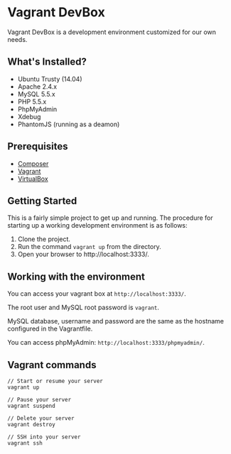 # Vagrant DevBox

Vagrant DevBox is a development environment customized for our own needs.

## What's Installed?

- Ubuntu Trusty (14.04)
- Apache 2.4.x
- MySQL 5.5.x
- PHP 5.5.x
- PhpMyAdmin
- Xdebug
- PhantomJS (running as a deamon)

## Prerequisites

- [Composer](http://getcomposer.org/)
- [Vagrant](http://vagrantup.com/v1/docs/getting-started/index.html)
- [VirtualBox](https://www.virtualbox.org/)

## Getting Started

This is a fairly simple project to get up and running. The procedure for starting up a working development environment is as follows:

1. Clone the project.
2. Run the command ``vagrant up`` from the directory.
3. Open your browser to http://localhost:3333/.

## Working with the environment

You can access your vagrant box at ``http://localhost:3333/``.

The root user and MySQL root password is ``vagrant``.

MySQL database, username and password are the same as the hostname configured in the Vagrantfile.

You can access phpMyAdmin: ``http://localhost:3333/phpmyadmin/``.

## Vagrant commands

    // Start or resume your server
    vagrant up

    // Pause your server
    vagrant suspend

    // Delete your server
    vagrant destroy

    // SSH into your server
    vagrant ssh
